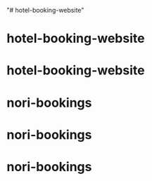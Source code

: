 "# hotel-booking-website" 
# hotel-booking-website
# hotel-booking-website
# nori-bookings
# nori-bookings
# nori-bookings
